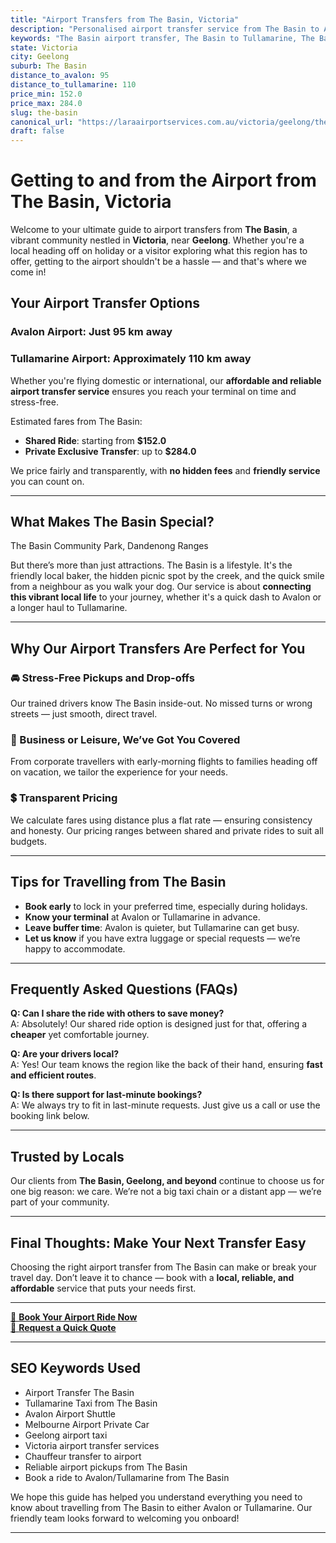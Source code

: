 ```yaml
---
title: "Airport Transfers from The Basin, Victoria"
description: "Personalised airport transfer service from The Basin to Avalon and Tullamarine airports. Enjoy a smooth, affordable ride with us!"
keywords: "The Basin airport transfer, The Basin to Tullamarine, The Basin to Avalon, airport taxi The Basin, private airport transfer The Basin, shared ride The Basin, The Basin transfers, airport shuttle The Basin, book The Basin airport taxi, affordable The Basin airport transfer, The Basin airport transfer service, airport transfer Geelong, airport transfer Melbourne, Melbourne airport taxi, airport transfers Victoria, Tullamarine airport shuttle, Avalon airport transfers, Melbourne private transfer, airport transport services Melbourne"
state: Victoria
city: Geelong
suburb: The Basin
distance_to_avalon: 95
distance_to_tullamarine: 110
price_min: 152.0
price_max: 284.0
slug: the-basin
canonical_url: "https://laraairportservices.com.au/victoria/geelong/the-basin/"
draft: false
---
```


# Getting to and from the Airport from The Basin, Victoria

Welcome to your ultimate guide to airport transfers from **The Basin**, a vibrant community nestled in **Victoria**, near **Geelong**. Whether you're a local heading off on holiday or a visitor exploring what this region has to offer, getting to the airport shouldn't be a hassle — and that's where we come in!

## Your Airport Transfer Options

### Avalon Airport: Just 95 km away  
### Tullamarine Airport: Approximately 110 km away

Whether you're flying domestic or international, our **affordable and reliable airport transfer service** ensures you reach your terminal on time and stress-free.

Estimated fares from The Basin:
- **Shared Ride**: starting from **$152.0**
- **Private Exclusive Transfer**: up to **$284.0**

We price fairly and transparently, with **no hidden fees** and **friendly service** you can count on.

---

## What Makes The Basin Special?

The Basin Community Park, Dandenong Ranges

But there’s more than just attractions. The Basin is a lifestyle. It's the friendly local baker, the hidden picnic spot by the creek, and the quick smile from a neighbour as you walk your dog. Our service is about **connecting this vibrant local life** to your journey, whether it's a quick dash to Avalon or a longer haul to Tullamarine.

---

## Why Our Airport Transfers Are Perfect for You

### 🚘 Stress-Free Pickups and Drop-offs
Our trained drivers know The Basin inside-out. No missed turns or wrong streets — just smooth, direct travel.

### 💼 Business or Leisure, We’ve Got You Covered
From corporate travellers with early-morning flights to families heading off on vacation, we tailor the experience for your needs.

### 💲 Transparent Pricing
We calculate fares using distance plus a flat rate — ensuring consistency and honesty. Our pricing ranges between shared and private rides to suit all budgets.

---

## Tips for Travelling from The Basin

- **Book early** to lock in your preferred time, especially during holidays.
- **Know your terminal** at Avalon or Tullamarine in advance.
- **Leave buffer time**: Avalon is quieter, but Tullamarine can get busy.
- **Let us know** if you have extra luggage or special requests — we’re happy to accommodate.

---

## Frequently Asked Questions (FAQs)

**Q: Can I share the ride with others to save money?**  
A: Absolutely! Our shared ride option is designed just for that, offering a **cheaper** yet comfortable journey.

**Q: Are your drivers local?**  
A: Yes! Our team knows the region like the back of their hand, ensuring **fast and efficient routes**.

**Q: Is there support for last-minute bookings?**  
A: We always try to fit in last-minute requests. Just give us a call or use the booking link below.

---

## Trusted by Locals

Our clients from **The Basin, Geelong, and beyond** continue to choose us for one big reason: we care. We’re not a big taxi chain or a distant app — we’re part of your community.

---

## Final Thoughts: Make Your Next Transfer Easy

Choosing the right airport transfer from The Basin can make or break your travel day. Don’t leave it to chance — book with a **local, reliable, and affordable** service that puts your needs first.

---

[📅 **Book Your Airport Ride Now**](https://laraairportservices.square.site/s/appointments)  
[📧 **Request a Quick Quote**](https://laraairportservices.square.site/contact-us)

---

## SEO Keywords Used
- Airport Transfer The Basin
- Tullamarine Taxi from The Basin
- Avalon Airport Shuttle
- Melbourne Airport Private Car
- Geelong airport taxi
- Victoria airport transfer services
- Chauffeur transfer to airport
- Reliable airport pickups from The Basin
- Book a ride to Avalon/Tullamarine from The Basin

We hope this guide has helped you understand everything you need to know about travelling from The Basin to either Avalon or Tullamarine. Our friendly team looks forward to welcoming you onboard!

---

